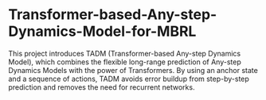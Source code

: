 # Transformer-based-Any-step-Dynamics-Model-for-MBRL
This project introduces TADM (Transformer-based Any-step Dynamics Model), which combines the flexible long-range prediction of Any-step Dynamics Models with the power of Transformers. By using an anchor state and a sequence of actions, TADM avoids error buildup from step-by-step prediction and removes the need for recurrent networks.
